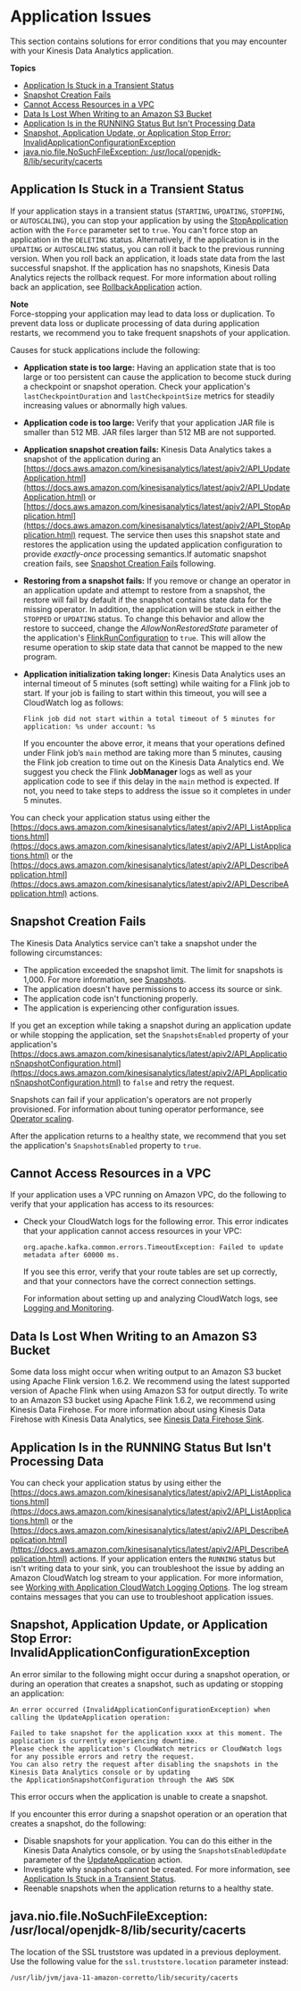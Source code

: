 # Application Issues<a name="troubleshooting-symptoms"></a>

This section contains solutions for error conditions that you may encounter with your Kinesis Data Analytics application\.

**Topics**
+ [Application Is Stuck in a Transient Status](#troubleshooting-rt-stuck)
+ [Snapshot Creation Fails](#troubleshooting-rt-snapshots)
+ [Cannot Access Resources in a VPC](#troubleshooting-rt-vpc)
+ [Data Is Lost When Writing to an Amazon S3 Bucket](#troubleshooting-rt-s3)
+ [Application Is in the RUNNING Status But Isn't Processing Data](#troubleshooting-rt-processing)
+ [Snapshot, Application Update, or Application Stop Error: InvalidApplicationConfigurationException](#troubleshooting-rt-appconfigexception)
+ [java\.nio\.file\.NoSuchFileException: /usr/local/openjdk\-8/lib/security/cacerts](#troubleshooting-rt-fnf)

## Application Is Stuck in a Transient Status<a name="troubleshooting-rt-stuck"></a>

If your application stays in a transient status \(`STARTING`, `UPDATING`, `STOPPING`, or `AUTOSCALING`\), you can stop your application by using the [StopApplication](https://docs.aws.amazon.com/kinesisanalytics/latest/apiv2/API_StopApplication.html) action with the `Force` parameter set to `true`\. You can't force stop an application in the `DELETING` status\. Alternatively, if the application is in the `UPDATING` or `AUTOSCALING` status, you can roll it back to the previous running version\. When you roll back an application, it loads state data from the last successful snapshot\. If the application has no snapshots, Kinesis Data Analytics rejects the rollback request\. For more information about rolling back an application, see [RollbackApplication](https://docs.aws.amazon.com/kinesisanalytics/latest/apiv2/API_RollbackApplication.html) action\.

**Note**  
Force\-stopping your application may lead to data loss or duplication\. To prevent data loss or duplicate processing of data during application restarts, we recommend you to take frequent snapshots of your application\.

Causes for stuck applications include the following:
+ **Application state is too large:** Having an application state that is too large or too persistent can cause the application to become stuck during a checkpoint or snapshot operation\. Check your application's `lastCheckpointDuration` and `lastCheckpointSize` metrics for steadily increasing values or abnormally high values\.
+ **Application code is too large:** Verify that your application JAR file is smaller than 512 MB\. JAR files larger than 512 MB are not supported\.
+ **Application snapshot creation fails:** Kinesis Data Analytics takes a snapshot of the application during an [https://docs.aws.amazon.com/kinesisanalytics/latest/apiv2/API_UpdateApplication.html](https://docs.aws.amazon.com/kinesisanalytics/latest/apiv2/API_UpdateApplication.html) or [https://docs.aws.amazon.com/kinesisanalytics/latest/apiv2/API_StopApplication.html](https://docs.aws.amazon.com/kinesisanalytics/latest/apiv2/API_StopApplication.html) request\. The service then uses this snapshot state and restores the application using the updated application configuration to provide *exactly\-once* processing semantics\.If automatic snapshot creation fails, see [Snapshot Creation Fails](#troubleshooting-rt-snapshots) following\.
+ **Restoring from a snapshot fails:** If you remove or change an operator in an application update and attempt to restore from a snapshot, the restore will fail by default if the snapshot contains state data for the missing operator\. In addition, the application will be stuck in either the `STOPPED` or `UPDATING` status\. To change this behavior and allow the restore to succeed, change the *AllowNonRestoredState* parameter of the application's [FlinkRunConfiguration](https://docs.aws.amazon.com/kinesisanalytics/latest/apiv2/API_FlinkRunConfiguration.html) to `true`\. This will allow the resume operation to skip state data that cannot be mapped to the new program\.
+ **Application initialization taking longer:** Kinesis Data Analytics uses an internal timeout of 5 minutes \(soft setting\) while waiting for a Flink job to start\. If your job is failing to start within this timeout, you will see a CloudWatch log as follows:

  ```
  Flink job did not start within a total timeout of 5 minutes for application: %s under account: %s
  ```

   If you encounter the above error, it means that your operations defined under Flink job’s `main` method are taking more than 5 minutes, causing the Flink job creation to time out on the Kinesis Data Analytics end\. We suggest you check the Flink **JobManager** logs as well as your application code to see if this delay in the `main` method is expected\. If not, you need to take steps to address the issue so it completes in under 5 minutes\. 

You can check your application status using either the [https://docs.aws.amazon.com/kinesisanalytics/latest/apiv2/API_ListApplications.html](https://docs.aws.amazon.com/kinesisanalytics/latest/apiv2/API_ListApplications.html) or the [https://docs.aws.amazon.com/kinesisanalytics/latest/apiv2/API_DescribeApplication.html](https://docs.aws.amazon.com/kinesisanalytics/latest/apiv2/API_DescribeApplication.html) actions\.

## Snapshot Creation Fails<a name="troubleshooting-rt-snapshots"></a>

The Kinesis Data Analytics service can't take a snapshot under the following circumstances:
+ The application exceeded the snapshot limit\. The limit for snapshots is 1,000\. For more information, see [Snapshots](how-fault-snapshot.md)\.
+ The application doesn't have permissions to access its source or sink\.
+ The application code isn't functioning properly\.
+ The application is experiencing other configuration issues\.

If you get an exception while taking a snapshot during an application update or while stopping the application, set the `SnapshotsEnabled` property of your application's [https://docs.aws.amazon.com/kinesisanalytics/latest/apiv2/API_ApplicationSnapshotConfiguration.html](https://docs.aws.amazon.com/kinesisanalytics/latest/apiv2/API_ApplicationSnapshotConfiguration.html) to `false` and retry the request\. 

Snapshots can fail if your application's operators are not properly provisioned\. For information about tuning operator performance, see [Operator scaling](performance-improving.md#performance-improving-scaling-op)\.

After the application returns to a healthy state, we recommend that you set the application's `SnapshotsEnabled` property to `true`\.

## Cannot Access Resources in a VPC<a name="troubleshooting-rt-vpc"></a>

If your application uses a VPC running on Amazon VPC, do the following to verify that your application has access to its resources:
+ Check your CloudWatch logs for the following error\. This error indicates that your application cannot access resources in your VPC:

  ```
  org.apache.kafka.common.errors.TimeoutException: Failed to update metadata after 60000 ms.
  ```

  If you see this error, verify that your route tables are set up correctly, and that your connectors have the correct connection settings\.

  For information about setting up and analyzing CloudWatch logs, see [Logging and Monitoring](monitoring-overview.md)\.

## Data Is Lost When Writing to an Amazon S3 Bucket<a name="troubleshooting-rt-s3"></a>

Some data loss might occur when writing output to an Amazon S3 bucket using Apache Flink version 1\.6\.2\. We recommend using the latest supported version of Apache Flink when using Amazon S3 for output directly\. To write to an Amazon S3 bucket using Apache Flink 1\.6\.2, we recommend using Kinesis Data Firehose\. For more information about using Kinesis Data Firehose with Kinesis Data Analytics, see [Kinesis Data Firehose Sink](get-started-exercise-fh.md)\.

## Application Is in the RUNNING Status But Isn't Processing Data<a name="troubleshooting-rt-processing"></a>

You can check your application status by using either the [https://docs.aws.amazon.com/kinesisanalytics/latest/apiv2/API_ListApplications.html](https://docs.aws.amazon.com/kinesisanalytics/latest/apiv2/API_ListApplications.html) or the [https://docs.aws.amazon.com/kinesisanalytics/latest/apiv2/API_DescribeApplication.html](https://docs.aws.amazon.com/kinesisanalytics/latest/apiv2/API_DescribeApplication.html) actions\. If your application enters the `RUNNING` status but isn't writing data to your sink, you can troubleshoot the issue by adding an Amazon CloudWatch log stream to your application\. For more information, see [Working with Application CloudWatch Logging Options](cloudwatch-logs.md#adding_cloudwatch)\. The log stream contains messages that you can use to troubleshoot application issues\.

## Snapshot, Application Update, or Application Stop Error: InvalidApplicationConfigurationException<a name="troubleshooting-rt-appconfigexception"></a>

An error similar to the following might occur during a snapshot operation, or during an operation that creates a snapshot, such as updating or stopping an application:

```
An error occurred (InvalidApplicationConfigurationException) when calling the UpdateApplication operation: 

Failed to take snapshot for the application xxxx at this moment. The application is currently experiencing downtime. 
Please check the application's CloudWatch metrics or CloudWatch logs for any possible errors and retry the request. 
You can also retry the request after disabling the snapshots in the Kinesis Data Analytics console or by updating 
the ApplicationSnapshotConfiguration through the AWS SDK
```

This error occurs when the application is unable to create a snapshot\. 

If you encounter this error during a snapshot operation or an operation that creates a snapshot, do the following:
+ Disable snapshots for your application\. You can do this either in the Kinesis Data Analytics console, or by using the `SnapshotsEnabledUpdate` parameter of the [UpdateApplication](https://docs.aws.amazon.com/kinesisanalytics/latest/apiv2/API_UpdateApplication.html) action\.
+ Investigate why snapshots cannot be created\. For more information, see [Application Is Stuck in a Transient Status](#troubleshooting-rt-stuck)\.
+ Reenable snapshots when the application returns to a healthy state\.

## java\.nio\.file\.NoSuchFileException: /usr/local/openjdk\-8/lib/security/cacerts<a name="troubleshooting-rt-fnf"></a>

The location of the SSL truststore was updated in a previous deployment\. Use the following value for the `ssl.truststore.location` parameter instead:

```
/usr/lib/jvm/java-11-amazon-corretto/lib/security/cacerts
```